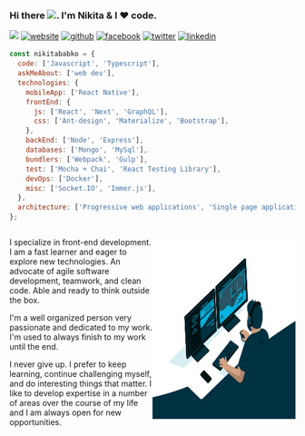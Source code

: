 ### Hi there <img src="https://media.giphy.com/media/hvRJCLFzcasrR4ia7z/giphy.gif" width="25px">. I'm Nikita & I ❤️ code.

![](https://visitor-badge.glitch.me/badge?page_id=nikitababko.nikitababko)
[![website](https://img.shields.io/badge/Website-46a2f1.svg?&style=flat-square&logo=Google-Chrome&logoColor=white&link=https://anmolsingh.me/)](https://nikitababko.github.io/)
[![github](https://img.shields.io/badge/-@nikitababko-181717?style=flat-square&logo=GitHub&logoColor=white)](https://github.com/nikitababko)
[![facebook](https://img.shields.io/badge/-Facebook-blue?style=flat-square&logo=Facebook&logoColor=white&link=https://www.facebook.com/in/moshfiqrony/)](https://www.facebook.com/nikita.babko)
[![twitter](https://img.shields.io/badge/-Twitter-blue?style=flat-square&logo=Twitter&logoColor=white&link=https://twitter.com/moshfiqrony/)](https://twitter.com/nikitababko)
[![linkedin](https://img.shields.io/badge/-LinkedIn-0077B5?style=flat-square&logo=Linkedin&logoColor=white)](https://www.linkedin.com/in/nikitababko)

```js
const nikitababko = {
  code: ['Javascript', 'Typescript'],
  askMeAbout: ['web dev'],
  technologies: {
    mobileApp: ['React Native'],
    frontEnd: {
      js: ['React', 'Next', 'GraphQL'],
      css: ['Ant-design', 'Materialize', 'Bootstrap'],
    },
    backEnd: ['Node', 'Express'],
    databases: ['Mongo', 'MySql'],
    bundlers: ['Webpack', 'Gulp'],
    test: ['Mocha + Chai', 'React Testing Library'],
    devOps: ['Docker'],
    misc: ['Socket.IO', 'Immer.js'],
  },
  architecture: ['Progressive web applications', 'Single page applications'],
};
```

<div style="display: flex">
  <div style="width: 50%">
    <p> 
      I specialize in front-end development. I am a fast learner and eager to explore new technologies. An advocate of agile software development, teamwork, and clean code. Able and ready to think outside the box.
    </p>
    <p> 
      I'm a well organized person very passionate and dedicated to my work. I'm used to always finish to my work until the end.
    </p>
    <p> 
      I never give up. I prefer to keep learning, continue challenging myself, and do interesting things that matter. I like to develop expertise in a number of areas over the course of my life and I am always open for new opportunities.
    </p>
  </div>
  <p style="width: 50%" align="right"> 
    <img align="center" alt="GIF" src="./code.gif" width="100%" height="320" />
  </p>
</div>

<!-- <p align="center">
    <img  alt = "Top Language" src="https://github-readme-stats.vercel.app/api/top-langs/?username=nikitababko&hide=html,&hide_border=true&title_color=5391FE&text_color=555">
</p> -->
